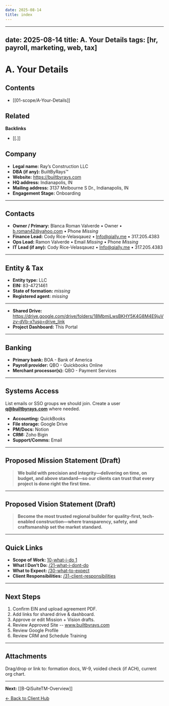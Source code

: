```yaml
---
date: 2025-08-14
title: index
---
```

---
date: 2025-08-14
title: A. Your Details
tags: [hr, payroll, marketing, web, tax]
---
# A. Your Details

<!-- AUTO-TOC:START -->

## Contents
- [[01-scope/A-Your-Details]]

<!-- AUTO-TOC:END -->


<!-- RELATED:START -->

## Related
**Backlinks**
- [[.]]

<!-- RELATED:END -->

















## Company
- **Legal name:**  Ray’s Construction LLC 
- **DBA (if any):**  BuiltByRays™ 
- **Website:**  https://builtbyrays.com
- **HQ address:**  Indianapolis, IN
- **Mailing address:** 3137 Melbourne S Dr., Indianapolis, IN 
- **Engagement Stage:** Onboarding

---
## Contacts
- **Owner / Primary:** Blanca Roman Valverde • Owner • b.roman42@yahoo.com • Phone _Missing_ 
- **Finance Lead:** Cody Rice-Velasqauez • Info@qially.me • 317.205.4383  
- **Ops Lead:** Ramon Valverde • Email _Missing_ • Phone  _Missing_
- **IT Lead (if any):** Cody Rice-Velasqauez • Info@qially.me • 317.205.4383  

---
## Entity & Tax
- **Entity type:** LLC 
- **EIN:** 83-4721461  
- **State of formation:** _missing_ 
- **Registered agent:**  _missing_

---
 
- **Shared Drive:** https://drive.google.com/drive/folders/18MbmiLwsBKHY5K4G8M4E9juVzv-dVb-x?usp=drive_link  
- **Project Dashboard:** This Portal

---
## Banking
- **Primary bank:**  BOA - Bank of America
- **Payroll provider:**  QBO - Quickbooks Online
- **Merchant processor(s):**  QBO - Payment Services

---
## Systems Access
List emails or SSO groups we should join. Create a user **q@builtbyrays.com** where needed.
- **Accounting:** QuickBooks 
- **File storage:** Google Drive 
- **PM/Docs:** Notion 
- **CRM:**  Zoho Bigin
- **Support/Comms:** Email

---
## Proposed Mission Statement (Draft)
> **We build with precision and integrity—delivering on time, on budget, and above standard—so our clients can trust that every project is done right the first time.**

---
## Proposed Vision Statement (Draft)
> **Become the most trusted regional builder for quality-first, tech-enabled construction—where transparency, safety, and craftsmanship set the market standard.**

---
## Quick Links
- **Scope of Work:** [10-what-i-do 1](10-what-i-do%201.md)  
- **What I Don’t Do:** [/21-what-i-dont-do](/21-what-i-dont-do)  
- **What to Expect:** [/30-what-to-expect](/30-what-to-expect)  
- **Client Responsibilities:** [/31-client-responsibilities](/31-client-responsibilities)

---
## Next Steps
1. Confirm EIN and upload agreement PDF.  
2. Add links for shared drive & dashboard.  
3. Approve or edit Mission + Vision drafts.
4. Review Approved Site -- www.builtbyrays.com
5. Review Google Profile
6. Review CRM and Schedule Training

---
## Attachments
Drag/drop or link to: formation docs, W-9, voided check (if ACH), current org chart.

---
**Next:** [[B-QiSuiteTM-Overview]]

[← Back to Client Hub](https://www.builtbyrays.com/Client-Vault/portal)